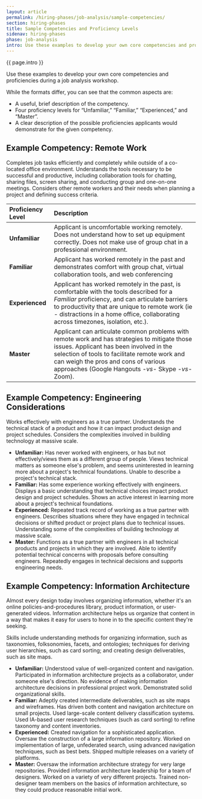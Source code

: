 ```yaml
---
layout: article
permalink: /hiring-phases/job-analysis/sample-competencies/
section: hiring-phases
title: Sample Competencies and Proficiency Levels
sidenav: hiring-phases
phase: job-analysis
intro: Use these examples to develop your own core competencies and proficiencies during a job analysis workshop.
---
```


<p class="usa-intro">
  {{ page.intro }}
</p>

Use these examples to develop your own core competencies and proficiencies during a job analysis workshop.

While the formats differ, you can see that the common aspects are:

- A useful, brief description of the competency.
- Four proficiency levels for “Unfamiliar,” “Familiar,” “Experienced,” and “Master”.
- A clear description of the possible proficiencies applicants would demonstrate for the given competency.

## Example Competency: Remote Work

Completes job tasks efficiently and completely while outside of a co-located office environment. Understands the tools necessary to be successful and productive, including collaboration tools for chatting, sharing files, screen sharing, and conducting group and one-on-one meetings. Considers other remote workers and their needs when planning a project and defining success criteria.

| Proficiency Level | Description |
| :---------- | :--------- |
| **Unfamiliar** | Applicant is uncomfortable working remotely. Does not understand how to set up equipment correctly. Does not make use of group chat in a professional environment. |
| **Familiar** | Applicant has worked remotely in the past and demonstrates comfort with group chat, virtual collaboration tools, and web conferencing |
| **Experienced** | Applicant has worked remotely in the past, is comfortable with the tools described for a _Familiar_ proficiency, and can articulate barriers to productivity that are unique to remote work (ie - distractions in a home office, collaborating across timezones, isolation, etc.). |
| **Master** | Applicant can articulate common problems with remote work and has strategies to mitigate those issues. Applicant has been involved in the selection of tools to facilitate remote work and can weigh the pros and cons of various approaches (Google Hangouts _-vs-_ Skype _-vs-_ Zoom). |

## Example Competency: Engineering Considerations

Works effectively with engineers as a true partner. Understands the technical stack of a product and how it can impact product design and project schedules. Considers the complexities involved in building technology at massive scale.

- **Unfamiliar:** Has never worked with engineers, or has but not effectively/views them as a different group of people. Views technical matters as someone else's problem, and seems uninterested in learning more about a project's technical foundations. Unable to describe a project's technical stack.
- **Familiar:** Has some experience working effectively with engineers. Displays a basic understanding that technical choices impact product design and project schedules. Shows an active interest in learning more about a project's technical foundations.
- **Experienced:** Repeated track record of working as a true partner with engineers. Describes situations where they have engaged in technical decisions or shifted product or project plans due to technical issues. Understanding some of the complexities of building technology at massive scale.
- **Master:** Functions as a true partner with engineers in all technical products and projects in which they are involved. Able to identify potential technical concerns with proposals before consulting engineers. Repeatedly engages in technical decisions and supports engineering needs.

## Example Competency: Information Architecture

Almost every design today involves organizing information, whether it's an online policies-and-procedures library, product information, or user-generated videos. Information architecture helps us organize that content in a way that makes it easy for users to hone in to the specific content they're seeking.

Skills include understanding methods for organizing information, such as taxonomies, folksonomies, facets, and ontologies; techniques for deriving user hierarchies, such as card sorting; and creating design deliverables, such as site maps.

- **Unfamiliar:** Understood value of well-organized content and navigation. Participated in information architecture projects as a collaborator, under someone else's direction. No evidence of making information architecture decisions in professional project work. Demonstrated solid organizational skills.
- **Familiar:** Adeptly created intermediate deliverables, such as site maps and wireframes. Has driven both content and navigation architecture on small projects. Used large-scale content delivery classification systems. Used IA-based user research techniques (such as card sorting) to refine taxonomy and content inventories.
- **Experienced:** Created navigation for a sophisticated application. Oversaw the construction of a large information repository. Worked on implementation of large, unfederated search, using advanced navigation techniques, such as best bets. Shipped multiple releases on a variety of platforms.
- **Master:** Oversaw the information architecture strategy for very large repositories. Provided information architecture leadership for a team of designers. Worked on a variety of very different projects. Trained non-designer team members on the basics of information architecture, so they could produce reasonable initial work.
